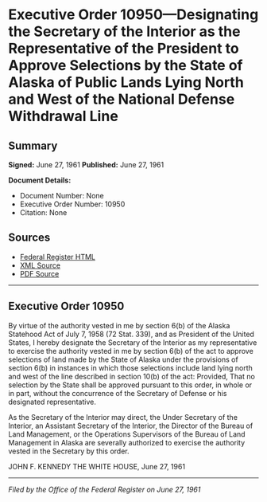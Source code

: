 # Executive Order 10950—Designating the Secretary of the Interior as the Representative of the President to Approve Selections by the State of Alaska of Public Lands Lying North and West of the National Defense Withdrawal Line

## Summary

**Signed:** June 27, 1961
**Published:** June 27, 1961

**Document Details:**
- Document Number: None
- Executive Order Number: 10950
- Citation: None

## Sources
- [Federal Register HTML](https://www.presidency.ucsb.edu/documents/executive-order-10950-designating-the-secretary-the-interior-the-representative-the)
- [XML Source](None)
- [PDF Source](None)

---

## Executive Order 10950

By virtue of the authority vested in me by section 6(b) of the Alaska Statehood Act of July 7, 1958 (72 Stat. 339), and as President of the United States, I hereby designate the Secretary of the Interior as my representative to exercise the authority vested in me by section 6(b) of the act to approve selections of land made by the State of Alaska under the provisions of section 6(b) in instances in which those selections include land lying north and west of the line described in section 10(b) of the act: Provided, That no selection by the State shall be approved pursuant to this order, in whole or in part, without the concurrence of the Secretary of Defense or his designated representative.

As the Secretary of the Interior may direct, the Under Secretary of the Interior, an Assistant Secretary of the Interior, the Director of the Bureau of Land Management, or the Operations Supervisors of the Bureau of Land Management in Alaska are severally authorized to exercise the authority vested in the Secretary by this order.

JOHN F. KENNEDY
THE WHITE HOUSE,
June 27, 1961

---

*Filed by the Office of the Federal Register on June 27, 1961*
